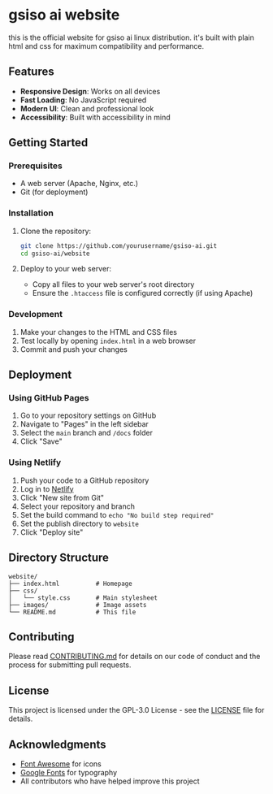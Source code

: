 # gsiso ai website

this is the official website for gsiso ai linux distribution. it's built with plain html and css for maximum compatibility and performance.

## Features

- **Responsive Design**: Works on all devices
- **Fast Loading**: No JavaScript required
- **Modern UI**: Clean and professional look
- **Accessibility**: Built with accessibility in mind

## Getting Started

### Prerequisites

- A web server (Apache, Nginx, etc.)
- Git (for deployment)

### Installation

1. Clone the repository:
   ```bash
   git clone https://github.com/yourusername/gsiso-ai.git
   cd gsiso-ai/website
   ```

2. Deploy to your web server:
   - Copy all files to your web server's root directory
   - Ensure the `.htaccess` file is configured correctly (if using Apache)

### Development

1. Make your changes to the HTML and CSS files
2. Test locally by opening `index.html` in a web browser
3. Commit and push your changes

## Deployment

### Using GitHub Pages

1. Go to your repository settings on GitHub
2. Navigate to "Pages" in the left sidebar
3. Select the `main` branch and `/docs` folder
4. Click "Save"

### Using Netlify

1. Push your code to a GitHub repository
2. Log in to [Netlify](https://www.netlify.com/)
3. Click "New site from Git"
4. Select your repository and branch
5. Set the build command to `echo "No build step required"`
6. Set the publish directory to `website`
7. Click "Deploy site"

## Directory Structure

```
website/
├── index.html          # Homepage
├── css/
│   └── style.css       # Main stylesheet
├── images/             # Image assets
└── README.md           # This file
```

## Contributing

Please read [CONTRIBUTING.md](../CONTRIBUTING.md) for details on our code of conduct and the process for submitting pull requests.

## License

This project is licensed under the GPL-3.0 License - see the [LICENSE](../LICENSE) file for details.

## Acknowledgments

- [Font Awesome](https://fontawesome.com/) for icons
- [Google Fonts](https://fonts.google.com/) for typography
- All contributors who have helped improve this project
